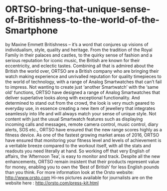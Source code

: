 # ORTSO-bring-that-unique-sense-of-Britishness-to-the-world-of-the-Smartphone
by Maxine Emmett  Britishness – it’s a word that conjures up visions of individualism, style, quality and heritage. From the tradition of the Royal Family in their palaces and castles, to the quirky sense of fashion and a serious reputation for iconic music, the British are known for their eccentricity, and eclectic tastes. Combining all that is admired about the British the world over, ORTSO are a British company who are bringing their watch making experience and unrivalled reputation for quality timepieces to the world of technology, with a range of Analog Smartwatches that can’t fail to impress.   Not wanting to create just ‘another Smartwatch’ with the ‘same old’ functions, ORTSO have designed a range of Analog Smartwatches that deliver superlative looks along with exceptional functionality. And determined to stand out from the crowd, the look is very much geared to everyday use, in essence creating a new item of jewellery that integrates seamlessly into life and will always match your sense of unique style. Not content with just the usual Smartwatch features such as displaying incoming calls and messages, remote camera control, music control, diary alerts, SOS etc., ORTSO have ensured that the new range scores highly as a fitness device. As one of the fastest growing market areas of 2016, ORTSO have ensured that monitoring your fitness level and levels of achievement is a veritable breeze compared to the workout itself, with all the stats and readouts you need literally at hand. So working off that very English of affairs, the ‘Afternoon Tea’, is easy to monitor and track. Despite all the new enhancements, ORTSO remain insistent that their products represent value for money, enabling you to own the ‘Best of British’ for less English pounds than you think.  For more information look at the Orsto website: http://www.orsto.com Hi-res pictures available for journalists are on the website here : http://orsto.com/press-kit.html
